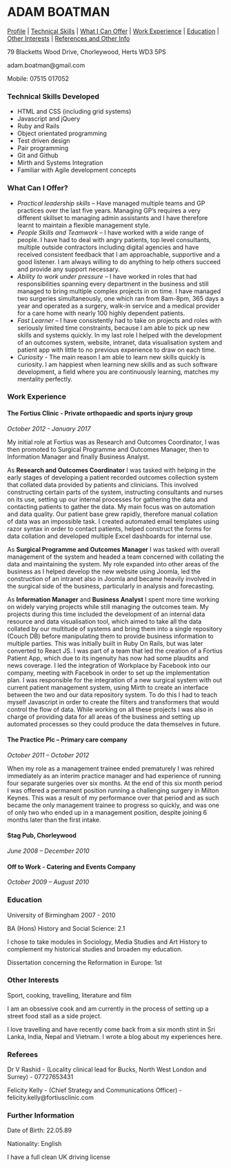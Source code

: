 <h1>ADAM BOATMAN</strong></h1>
<p><a href="#profile">Profile</a> | <a href="#technical">Technical Skills</a> | <a href="#offer">What I Can Offer</a> | <a href="#work">Work Experience</a> | <a href="#education">Education</a> | <a href="#other">Other Interests</a> | <a href="#references">References and Other Info</a>
<p>79 Blacketts Wood Drive, Chorleywood, Herts WD3 5PS</p>
<p>adam.boatman@gmail.com</p>
<p>Mobile: 07515 017052</p>

<h3><a name="profile></a>Profile</strong></h3>
<p>I am looking to become a full-stack web developer. My previous role required me to learn HTML, CSS, Razor Syntax, Ruby, PHP and Javascript for a variety of projects. However, this was only one aspect of my role and therefore my other responsibilities prevented me from delving further into coding. I therefore decided to move into what I love full time. I have taken a break to travel and since coming back have been teaching myself Javascript in the hope of finding my first role as a Junior Developer.</p>

<h3><a name="techincal"></a>Technical Skills Developed</h3>
<ul>
<li>HTML and CSS (including grid systems)</li>
<li>Javascript and jQuery</li>
<li>Ruby and Rails</li>
<li>Object orientated programming</li>
<li>Test driven design</li>
<li>Pair programming</li>
<li>Git and Github</li>
<li>Mirth and Systems Integration</li>
<li>Familiar with Agile development concepts</li>
</ul>

<h3><a name="offer"></a>What Can I Offer?</h3>
<ul>
<li><em>Practical leadership skills</em> – Have managed multiple teams and GP practices over the last five years. Managing GP’s requires a very different skillset to managing admin assistants and I have therefore learnt to maintain a flexible management style.</li>
<li><em>People Skills and Teamwork</em> – I have worked with a wide range of people. I have had to deal with angry patients, top level consultants, multiple outside contractors including digital agencies and have received consistent feedback that I am approachable, supportive and a good listener. I am always willing to do anything to help others succeed and provide any support necessary.</li>
<li><em>Ability to work under pressure</em> – I have worked in roles that had responsibilities spanning every department in the business and still managed to bring multiple complex projects in on time. I have managed two surgeries simultaneously, one which ran from 8am-8pm, 365 days a year and operated as a surgery, walk-in service and a medical provider for a care home with nearly 100 highly dependent patients.</li>
<li><em>Fast Learner</em> – I have consistently had to take on projects and roles with seriously limited time constraints, because I am able to pick up new skills and systems quickly. In my last role I helped with the development of an outcomes system, website, intranet, data visualisation system and patient app with little to no previous experience to draw on each time.</li>
<li><em>Curiosity</em> - The main reason I am able to learn new skills quickly is curiosity. I am happiest when learning new skills and as such software development, a field where you are continuously learning, matches my mentality perfectly.</li>
</ul>

<h3><a name="work"></a>Work Experience</h3>

<h4>The Fortius Clinic - Private orthopaedic and sports injury group</h4>
<p><em>October 2012 - January 2017</em></p>

<p>My initial role at Fortius was as Research and Outcomes Coordinator, I was then promoted to Surgical Programme and Outcomes Manager, then to Information Manager and finally Business Analyst.</p>

<p>As <strong>Research and Outcomes Coordinator</strong> I was tasked with helping in the early stages of developing a patient recorded outcomes collection system that collated data provided by patients and clinicians. This involved constructing certain parts of the system, instructing consultants and nurses on its use, setting up our internal processes for gathering the data and contacting patients to gather the data. My main focus was on automation and data quality. Our patient base grew rapidly, therefore manual collation of data was an impossible task. I created automated email templates using razor syntax in order to contact patients, helped construct the forms for data collation and developed multiple Excel dashboards for internal use.</p>

<p>As <strong>Surgical Programme and Outcomes Manager</strong> I was tasked with overall management of the system and headed a team concerned with collating the data and maintaining the system. My role expanded into other areas of the business as I helped develop the new website using Joomla, led the construction of an intranet also in Joomla and became heavily involved in the surgical side of the business, particularly in analysis and forecasting.</p>

<p>As <strong>Information Manager</strong> and <strong>Business Analyst</strong> I spent more time working on widely varying projects while still managing the outcomes team. My projects during this time included the development of an internal data resource and data visualisation tool, which aimed to take all the data collated by our multitude of systems and bring them into a single repository (Couch DB) before manipulating them to provide business information to multiple parties. This was initially built in Ruby On Rails, but was later converted to React JS. I was part of a team that led the creation of a Fortius Patient App, which due to its ingenuity has now had some plaudits and news coverage. I led the integration of Workplace by Facebook into our company, meeting with Facebook in order to set up the implementation plan. I was responsible for the integration of a new surgical system with out current patient management system, using Mirth to create an interface between the two and our data repository system. To do this I had to teach myself Javascript in order to create the filters and transformers that would control the flow of data. While working on all these projects I was also in charge of providing data for all areas of the business and setting up automated processes so they could produce the data themselves in future.</p> 

<h4>The Practice Plc – Primary care company</h4>
<p><em>October 2011 – October 2012</em></p>
<p>When my role as a management trainee ended prematurely I was rehired immediately as an interim practice manager and had experience of running four separate surgeries over six months. At the end of this six month period I was offered a permanent position running a challenging surgery in Milton Keynes. This was a result of my performance over that period and as such became the only management trainee to progress so quickly, and was one of only two who ended up in a management position, despite joining 6 months later than the first intake.</p>

<h4>Stag Pub, Chorleywood</h4>
<p><em>June 2008 – December 2010</em></p>

<h4>Off to Work - Catering and Events Company</h4>
<p><em>October 2009 – August 2010</em></p>

<h3><a name="education"></a>Education</h3>

<p>University of Birmingham 2007 - 2010</br>
<p>BA (Hons) History and Social Science: 2.1</p>

<p>I chose to take modules in Sociology, Media Studies and Art History to complement my historical studies and broaden my education.</p>
<p>Dissertation concerning the Reformation in Europe: 1st</p>

<h3><a name="other"></a>Other Interests</h3>
<p>Sport, cooking, travelling, literature and film</p>
<p>I am an obsessive cook and am currently in the process of setting up a street food stall as a side project.</p>
<p>I love travelling and have recently come back from a six month stint in Sri Lanka, India, Nepal and Vietnam. I wrote a blog about my experiences here.</p>

<h3><a name="references"></a>Referees</h3>
<p>Dr V Rashid - (Locality clinical lead for Bucks, North West London and Surrey) - 07727653431</p>
<p>Felicity Kelly - (Chief Strategy and Communications Officer) - felicity.kelly@fortiusclinic.com</p>

<h3>Further Information</h3>
<p>Date of Birth: 22.05.89</p>
<p>Nationality: English</p>
<p>I have a full clean UK driving license</p>
